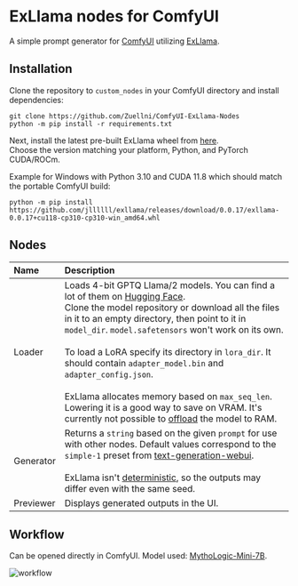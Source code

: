 # ExLlama nodes for ComfyUI
A simple prompt generator for [ComfyUI](https://github.com/comfyanonymous/ComfyUI) utilizing [ExLlama](https://github.com/turboderp/exllama).

## Installation
Clone the repository to `custom_nodes` in your ComfyUI directory and install dependencies:
```
git clone https://github.com/Zuellni/ComfyUI-ExLlama-Nodes
python -m pip install -r requirements.txt
```

Next, install the latest pre-built ExLlama wheel from [here](https://github.com/jllllll/exllama/releases/latest).  
Choose the version matching your platform, Python, and PyTorch CUDA/ROCm.

Example for Windows with Python 3.10 and CUDA 11.8 which should match the portable ComfyUI build:
```
python -m pip install https://github.com/jllllll/exllama/releases/download/0.0.17/exllama-0.0.17+cu118-cp310-cp310-win_amd64.whl
```

## Nodes
Name | Description
:--- | :---
Loader | Loads 4-bit GPTQ Llama/2 models. You can find a lot of them on [Hugging Face](https://huggingface.co/TheBloke).<br>Clone the model repository or download all the files in it to an empty directory, then point to it in `model_dir`. `model.safetensors` won't work on its own.<br><br>To load a LoRA specify its directory in `lora_dir`. It should contain `adapter_model.bin` and `adapter_config.json`.<br><br>ExLlama allocates memory based on `max_seq_len`. Lowering it is a good way to save on VRAM. It's currently not possible to [offload](https://github.com/turboderp/exllama/issues/177) the model to RAM.
Generator | Returns a `string` based on the given `prompt` for use with other nodes. Default values correspond to the `simple-1` preset from [text-generation-webui](https://github.com/oobabooga/text-generation-webui).<br><br>ExLlama isn't [deterministic](https://github.com/turboderp/exllama/issues/201), so the outputs may differ even with the same seed.
Previewer | Displays generated outputs in the UI.

## Workflow
Can be opened directly in ComfyUI. Model used: [MythoLogic-Mini-7B](https://huggingface.co/TheBloke/MythoLogic-Mini-7B-GPTQ).

![workflow](https://github.com/Zuellni/ComfyUI-ExLlama-Nodes/assets/123005779/91fc6b64-3734-456b-975d-ee0b77386841)
